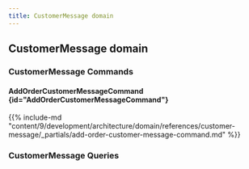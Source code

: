 ```yaml
---
title: CustomerMessage domain
---
```


## CustomerMessage domain

### CustomerMessage Commands

#### AddOrderCustomerMessageCommand {id="AddOrderCustomerMessageCommand"}

{{%  include-md "content/9/development/architecture/domain/references/customer-message/_partials/add-order-customer-message-command.md" %}}

### CustomerMessage Queries

